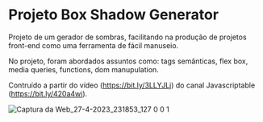 # Projeto Box Shadow Generator

Projeto de um gerador de sombras, facilitando na produção de projetos front-end como uma ferramenta de fácil manuseio.

No projeto, foram abordados assuntos como: tags semânticas, flex box, media queries, functions, dom manupulation.

Contruído a partir do vídeo (https://bit.ly/3LLYJLj) do canal Javascriptable (https://bit.ly/420a4wi).

![Captura da Web_27-4-2023_231853_127 0 0 1](https://user-images.githubusercontent.com/94311606/235039508-33962199-a7e9-49ab-af0e-1c6e5211ebe7.jpeg)

